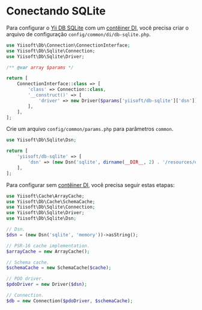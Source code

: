# Conectando SQLite

Para configurar o [Yii DB SQLite](https://github.com/yiisoft/db-sqlite) com
um [contêiner DI](https://github.com/yiisoft/di), você precisa criar o arquivo de configuração `config/common/di/db-sqlite.php`.

```php
use Yiisoft\Db\Connection\ConnectionInterface;
use Yiisoft\Db\Sqlite\Connection;
use Yiisoft\Db\Sqlite\Driver;

/** @var array $params */

return [
    ConnectionInterface::class => [
        'class' => Connection::class,
        '__construct()' => [
            'driver' => new Driver($params['yiisoft/db-sqlite']['dsn']),
        ],
    ],
];
```

Crie um arquivo `config/common/params.php` para parâmetros `common`.

```php
use Yiisoft\Db\Sqlite\Dsn;

return [
    'yiisoft/db-sqlite' => [
        'dsn' => (new Dsn('sqlite', dirname(__DIR__, 2) . '/resources/database/sqlite.db'))->__toString(),
    ],
];
```

Para configurar sem [contêiner DI](https://github.com/yiisoft/di), você precisa seguir estas etapas:

```php
use Yiisoft\Cache\ArrayCache;
use Yiisoft\Db\Cache\SchemaCache;
use Yiisoft\Db\Sqlite\Connection;
use Yiisoft\Db\Sqlite\Driver;
use Yiisoft\Db\Sqlite\Dsn;

// Dsn.
$dsn = (new Dsn('sqlite', 'memory'))->asString();

// PSR-16 cache implementation.
$arrayCache = new ArrayCache();

// Schema cache.
$schemaCache = new SchemaCache($cache);

// PDO driver.
$pdoDriver = new Driver($dsn); 

// Connection.
$db = new Connection($pdoDriver, $schemaCache);
```
